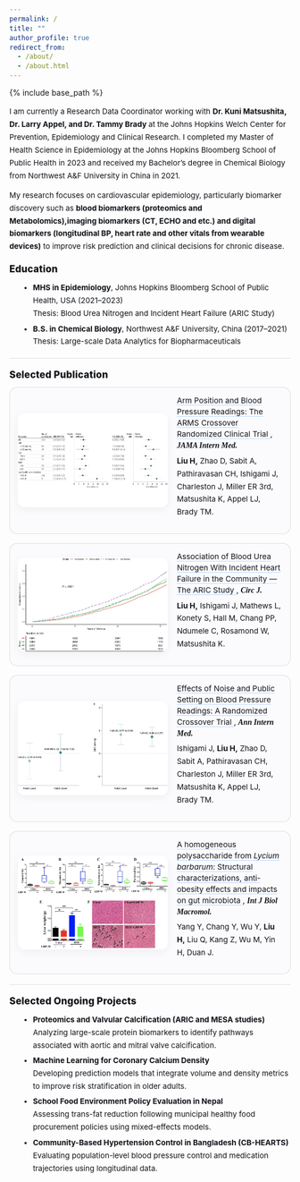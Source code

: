 ```yaml
---
permalink: /
title: ""
author_profile: true
redirect_from:
  - /about/
  - /about.html
---
```


{% include base_path %}

<link rel="preconnect" href="https://fonts.gstatic.com" crossorigin>
<link href="https://fonts.googleapis.com/css2?family=Inter:wght@400;600;800&family=Merriweather:wght@700&display=swap" rel="stylesheet">

<style>
  /* ===== Scoped Home Styles (bigger text, big figures) ===== */
  #home{
    --text:#101318;
    --muted:#5e6472;
    --line:rgba(16,19,24,.12);
    --accent:#0b72ff;
    --thumbW: clamp(220px, 28vw, 360px); /* big, fluid width */
    font-family:"Inter", system-ui, -apple-system, "Segoe UI", Roboto, "Helvetica Neue", Arial, sans-serif;
    color:var(--text);
    font-size:13.5px;
    line-height:1.7;
    -webkit-text-size-adjust:100%;
  }

  #home h1,#home h2,#home h3{
    font-size:17px;
    line-height:1.35;
    font-weight:800;
    letter-spacing:.2px;
    margin:1.1rem 0 .65rem;
    color:var(--text);
  }

  #home p{ margin:.55rem 0 .75rem; }
  #home a{ color:var(--accent); text-decoration:none; border-bottom:1px solid rgba(11,114,255,.28); }
  #home a:hover{ border-bottom-color:var(--accent); }

  #home ul, #home ol{ margin:.45rem 0 .9rem 1.2rem; }
  #home li{ margin:.28rem 0; }

  #home .sep{ height:1px; background:var(--line); margin:1.1rem 0; }
  #home .journal{ font-family:"Merriweather", Georgia, "Times New Roman", serif; font-weight:700; font-style:italic; }

  /* ===== Publication cards ===== */
  #home .pubs{ display:flex; flex-direction:column; gap:1rem; }
  #home .pub-card{
    display:grid;
    grid-template-columns: var(--thumbW) 1fr;
    align-items:center;
    gap:1rem;
    border:1px solid var(--line);
    border-radius:14px;
    padding:.9rem;
    background:#fbfbfd;
  }

  #home .pub-card .thumb{
    width:var(--thumbW);
    aspect-ratio:16 / 10;
    border-radius:12px;
    overflow:hidden;
    background:#f2f2f5;
    box-shadow:0 4px 16px rgba(0,0,0,.05);
  }
  #home .pub-card .thumb img{
    width:100%; height:100%;
    object-fit:cover;              /* default: crop to fill nicely */
    object-position:center;
    display:block;
  }
  /* For wide figures you want fully visible: use .thumb.contain */
  #home .pub-card .thumb.contain{ background:#fff; }
  #home .pub-card .thumb.contain img{ object-fit:contain; }  /* show whole figure */

  #home .pub-card .title{ margin:0 0 .2rem 0; line-height:1.45; font-size:1.02em; }
  #home .pub-card .title a{ color:var(--text); text-decoration:none; border-bottom:1px solid rgba(11,114,255,.25); }
  #home .pub-card .title a:hover{ color:var(--accent); border-bottom-color:var(--accent); }
  #home .pub-card .authors{ margin-top:.35rem; }

  /* Mobile */
  @media (max-width: 680px){
    #home{ font-size:12px; line-height:1.65; }
    #home h1, #home h2, #home h3{ font-size:15px; }
    #home{ --thumbW: clamp(160px, 44vw, 240px); }
    #home .pub-card{ padding:.7rem; gap:.75rem; }
    #home .pub-card .thumb{ border-radius:10px; }
  }
</style>

<div id="home">

<p>
  I am currently a Research Data Coordinator working with <strong>Dr. Kuni Matsushita, Dr. Larry Appel, and Dr. Tammy Brady </strong> at the Johns Hopkins Welch Center for Prevention, Epidemiology and Clinical Research. I completed my Master of Health Science in Epidemiology at the Johns Hopkins Bloomberg School of Public Health in 2023 and received my Bachelor’s degree in Chemical Biology from Northwest A&amp;F University in China in 2021. 

  My research focuses on cardiovascular epidemiology, particularly biomarker discovery such as <strong>blood biomarkers (proteomics and Metabolomics),imaging biomarkers (CT, ECHO and etc.) and digital biomarkers (longitudinal BP, heart rate and other vitals from wearable devices)</strong> to improve risk prediction and clinical decisions for chronic disease.
</p>

<h2>Education</h2>

<ul>
  <li><strong>MHS in Epidemiology</strong>, Johns Hopkins Bloomberg School of Public Health, USA (2021–2023)<br>
      Thesis: Blood Urea Nitrogen and Incident Heart Failure (ARIC Study)
  </li>
  <li><strong>B.S. in Chemical Biology</strong>, Northwest A&amp;F University, China (2017–2021)<br>
      Thesis: Large-scale Data Analytics for Biopharmaceuticals
  </li>
</ul>

<div class="sep"></div>

<h2>Selected Publication</h2>

<div class="pubs">

  <!-- ARMS: use .contain so the full wide figure is visible -->
  <div class="pub-card">
    <div class="thumb contain">
      <img src="/images/ARMS.png" alt="ARMS crossover trial figure">
    </div>
    <div class="content">
      <p class="title">
        <a href="https://jamanetwork.com/journals/jamainternalmedicine/fullarticle/2824754" target="_blank" rel="noopener">
          Arm Position and Blood Pressure Readings: The ARMS Crossover Randomized Clinical Trial
        </a>, <span class="journal">JAMA Intern Med.</span>
      </p>
      <p class="authors"><strong>Liu H,</strong> Zhao D, Sabit A, Pathiravasan CH, Ishigami J, Charleston J, Miller ER 3rd, Matsushita K, Appel LJ, Brady TM.</p>
    </div>
  </div>

  <!-- BUN & HF -->
  <div class="pub-card">
    <div class="thumb">
      <img src="/images/BUN.jpg" alt="BUN and heart failure illustration">
    </div>
    <div class="content">
      <p class="title">
        <a href="https://www.jstage.jst.go.jp/article/circj/89/10/89_CJ-24-0502/_article" target="_blank" rel="noopener">
          Association of Blood Urea Nitrogen With Incident Heart Failure in the Community — The ARIC Study
        </a>, <span class="journal">Circ J.</span>
      </p>
      <p class="authors"><strong>Liu H,</strong> Ishigami J, Mathews L, Konety S, Hall M, Chang PP, Ndumele C, Rosamond W, Matsushita K.</p>
    </div>
  </div>

  <!-- Noise/Public Setting -->
  <div class="pub-card">
    <div class="thumb">
      <img src="/images/deci.png" alt="Noise and public setting schematic">
    </div>
    <div class="content">
      <p class="title">
        <a href="https://www.acpjournals.org/doi/10.7326/ANNALS-24-00873?url_ver=Z39.88-2003&rfr_id=ori:rid:crossref.org&rfr_dat=cr_pub%20%200pubmed" target="_blank" rel="noopener">
          Effects of Noise and Public Setting on Blood Pressure Readings: A Randomized Crossover Trial
        </a>, <span class="journal">Ann Intern Med.</span>
      </p>
      <p class="authors">Ishigami J, <strong>Liu H,</strong> Zhao D, Sabit A, Pathiravasan CH, Charleston J, Miller ER 3rd, Matsushita K, Appel LJ, Brady TM.</p>
    </div>
  </div>

  <!-- Lycium barbarum -->
  <div class="pub-card">
    <div class="thumb">
      <img src="/images/goji.png" alt="Lycium barbarum polysaccharide graphic">
    </div>
    <div class="content">
      <p class="title">
        <a href="https://www.sciencedirect.com/science/article/abs/pii/S0141813021011934" target="_blank" rel="noopener">
          A homogeneous polysaccharide from <em>Lycium barbarum</em>: Structural characterizations, anti-obesity effects and impacts on gut microbiota
        </a>, <span class="journal">Int J Biol Macromol.</span>
      </p>
      <p class="authors">Yang Y, Chang Y, Wu Y, <strong>Liu H,</strong> Liu Q, Kang Z, Wu M, Yin H, Duan J.</p>
    </div>
  </div>

</div>

<div class="sep"></div>

<h2>Selected Ongoing Projects</h2>

<ul>
  <li><strong>Proteomics and Valvular Calcification (ARIC and MESA studies)</strong><br>
      Analyzing large-scale protein biomarkers to identify pathways associated with aortic and mitral valve calcification.
  </li>
  <li><strong>Machine Learning for Coronary Calcium Density</strong><br>
      Developing prediction models that integrate volume and density metrics to improve risk stratification in older adults.
  </li>
  <li><strong>School Food Environment Policy Evaluation in Nepal</strong><br>
      Assessing trans-fat reduction following municipal healthy food procurement policies using mixed-effects models.
  </li>
  <li><strong>Community-Based Hypertension Control in Bangladesh (CB-HEARTS)</strong><br>
      Evaluating population-level blood pressure control and medication trajectories using longitudinal data.
  </li>
</ul>

</div>
